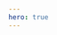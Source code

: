 ```yaml
---
hero: true
---
```


<script setup>
import PageHome from "./components/PageHome.vue";
</script>

<PageHome />
